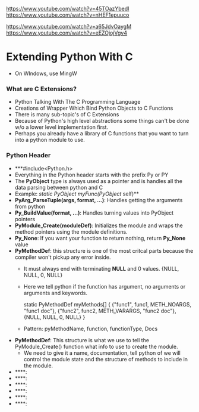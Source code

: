 https://www.youtube.com/watch?v=45TOazYbedI
https://www.youtube.com/watch?v=nHEF1epuuco

https://www.youtube.com/watch?v=a65JdvOaygM
https://www.youtube.com/watch?v=eEZOjojVgv4

# Extending Python With C
- On WIndows, use MingW

### What are C Extensions?
- Python Talking With The C Programming Language
- Creations of Wrapper Which Bind Python Objects to C Functions
- There is many sub-topic's of C Extensions
- Because of Python's high level abstractions some things can't be done w/o a lower level implementation first.
- Perhaps you already have a library of C functions that you want to turn into a python module to use.
### Python Header
- ***#include<Python.h>
- Everything in the Python header starts with the prefix Py or PY
- The **PyObject** type is always used as a pointer and is handles all the data parsing between python and C
- Example: **static PyObject* myFunc(PyObject* self)**
- **PyArg_ParseTuple(args, format, ...)**: Handles getting the arguments from python
- **Py_BuildValue(format, ...)**: Handles turning values into PyObject pointers
- **PyModule_Create(moduleDef)**: Initializes the module and wraps the method pointers using the module definitions.
- **Py_None**: If you want your function to return nothing, return **Py_None** value
- **PyMethodDef**: this structure is one of the most critcal parts because the compiler won't pickup any error inside.
  - It must always end with terminating **NULL** and 0 values. {NULL, NULL, 0, NULL}
  - Here we tell python if the function has argument, no arguments or arguments and keywords.
  
      static PyMethodDef myMethods[] {
        {"func1", func1, METH_NOARGS, "func1 doc"},
        {"func2", func2, METH_VARARGS, "func2 doc"},
        {NULL, NULL, 0, NULL}
      }
  - Pattern: pyMethodName, function, functionType, Docs
- **PyMethodDef**: This structure is what we use to tell the PyModule_Create() function what info to use to create the module.
  - We need to give it a name, documentation, tell python of we will control the module state and the structure of methods to include in the module.
- ****:
- ****:
- ****:
- ****:
- ****:
- ****:
